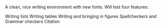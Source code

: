 A clean, nice writing environment with new fonts. Will test four features:

Writing lists
Writing tables
Writing and bringing in figures
Spellcheckers and Grammar checkers
Citation

